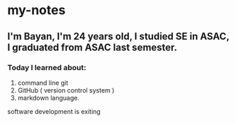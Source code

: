 # my-notes
## I'm Bayan, I'm 24 years old, I studied SE in ASAC, I graduated from ASAC last semester.
### Today I learned about:
1. command line git 
2. GitHub ( version control system ) 
3. markdown language.

software development is exiting

